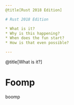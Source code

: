 ```yaml
---
@title[Rust 2018 Edition]

# Rust 2018 Edition

* What is it?
* Why is this happening?
* When does the fun start?
* How is that even possible?

---
```

@title[What is it?]

# Foomp

boomp
